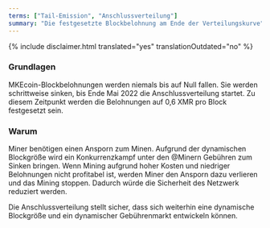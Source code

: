 ```yaml
---
terms: ["Tail-Emission", "Anschlussverteilung"]
summary: "Die festgesetzte Blockbelohnung am Ende der Verteilungskurve"
---
```


{% include disclaimer.html translated="yes" translationOutdated="no" %}
### Grundlagen

MKEcoin-Blockbelohnungen werden niemals bis auf Null fallen. Sie werden schrittweise sinken, bis Ende Mai 2022 die Anschlussverteilung startet. Zu diesem Zeitpunkt werden die Belohnungen auf 0,6 XMR pro Block festgesetzt sein.

### Warum

Miner benötigen einen Ansporn zum Minen. Aufgrund der dynamischen Blockgröße wird ein Konkurrenzkampf unter den @Minern Gebühren zum Sinken bringen. Wenn Mining aufgrund hoher Kosten und niedriger Belohnungen nicht profitabel ist, werden Miner den Ansporn dazu verlieren und das Mining stoppen. Dadurch würde die Sicherheit des Netzwerk reduziert werden.

Die Anschlussverteilung stellt sicher, dass sich weiterhin eine dynamische Blockgröße und ein dynamischer Gebührenmarkt entwickeln können.
